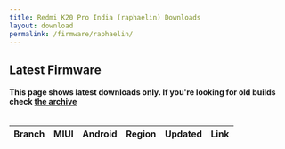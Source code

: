 ```yaml
---
title: Redmi K20 Pro India (raphaelin) Downloads
layout: download
permalink: /firmware/raphaelin/
---
```


## Latest Firmware
#### This page shows latest downloads only. If you're looking for old builds check [the archive](/archive/firmware/raphaelin/)


<div style="overflow-x:auto;">
<table id="firmware" class="compact row-border" style="width:100%">
    <thead>
        <tr>
            <th>Branch</th>
            <th>MIUI</th>
            <th>Android</th>
            <th>Region</th>
            <th>Updated</th>
            <th>Link</th>
        </tr>
    </thead>
    <script>loadFirmwareDownloads('raphaelin', 'latest')</script>
</table>
</div>
